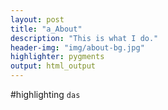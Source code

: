 ```yaml
---
layout: post
title: "a_About"
description: "This is what I do."
header-img: "img/about-bg.jpg"
highlighter: pygments
output: html_output
---
```


#highlighting 
`das`
